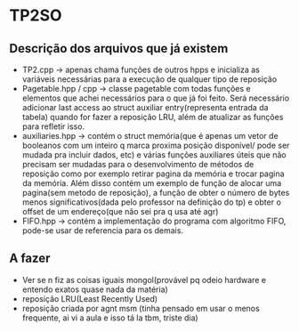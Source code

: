 # TP2SO

## Descrição dos arquivos que já existem

- TP2.cpp -> apenas chama funções de outros hpps e inicializa as variáveis necessárias para a execução de qualquer tipo de reposição
- Pagetable.hpp / cpp -> classe pagetable com todas funções e elementos que achei necessários para o que já foi feito. Será necessário adicionar last access ao struct auxiliar entry(representa entrada da tabela) quando for fazer a reposição LRU, além de atualizar as funções para refletir isso.
- auxiliaries.hpp -> contém o struct memória(que é apenas um vetor de booleanos com um inteiro q marca proxima posição disponível/ pode ser mudada pra incluir dados, etc) e várias funções auxiliares úteis que não precisam ser mudadas para o desenvolvimento de métodos de reposição como por exemplo retirar pagina da memória e trocar pagina da memória. Além disso contém um exemplo de função de alocar uma pagina(sem metodo de reposição), a função de obter o número de bytes menos significativos(dada pelo professor na definição do tp) e obter o offset de um endereço(que não sei pra q usa até agr)
- FIFO.hpp -> contém a implementação do programa com algoritmo FIFO, pode-se usar de referencia para os demais.


## A fazer
- Ver se n fiz as coisas iguais mongol(provável pq odeio hardware e entendo exatos quase nada da matéria)
- reposição LRU(Least Recently Used)
- reposição criada por agnt msm (tinha pensado em usar o menos frequente, ai vi a aula e isso tá la tbm, triste dia)
